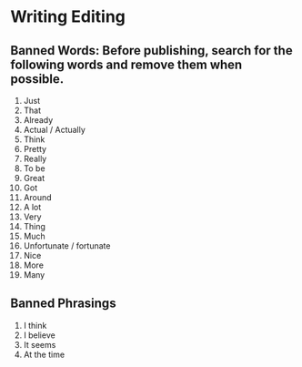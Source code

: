 # Writing Editing

## Banned Words: Before publishing, search for the following words and remove them when possible. 

1. Just
1. That
1. Already
1. Actual / Actually
1. Think
1. Pretty
1. Really
1. To be
1. Great
1. Got
1. Around
1. A lot
1. Very
1. Thing
1. Much
1. Unfortunate / fortunate
1. Nice
1. More
1. Many

## Banned Phrasings

1. I think
1. I believe
1. It seems
1. At the time
